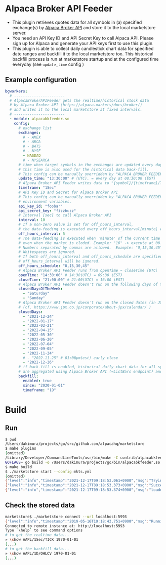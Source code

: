 # Alpaca Broker API Feeder

* This plugin retrieves quotes data for all symbols in (a) specified exchange(s) by [Alpaca Broker API](https://alpaca.markets/docs/broker/market-data/) and store it to the local marketstore server.
* You need an API Key ID and API Secret Key to call Alpaca API. Please sign up for Alpaca and generate your API keys first to use this plugin.
* This plugin is able to collect daily candlestick chart data for specified date ranges and backfill it to the local marketstore too. This historical backfill process is run at marketstore startup and at the configured time everyday (see `update_time` config )

## Example configuration
```yaml
bgworkers:
  # -----------------------
  # AlpacaBrokerAPIFeeder gets the realtime/historical stock data
  # by Alpaca Broker API (https://alpaca.markets/docs/broker/)
  # and writes it to the local marketstore at fixed intervals.
  # -----------------------
  - module: alpacabkfeeder.so
    config:
      # exchange list
      exchanges:
        # - AMEX
        # - ARCA
        # - BATS
        # - NYSE
        - NASDAQ
        # - NYSEARCA
      # time when target symbols in the exchanges are updated every day.
      # this time is also used for the historical data back-fill.
      # This config can be manually overridden by "ALPACA_BROKER_FEEDER_UPDATE_TIME" environmental variable.
      update_time: "13:30:00" # (UTC). = every day at 08:30:00 (EST)
      # Alpava Broker API Feeder writes data to "{symbol}/{timeframe}/TICK" TimeBucketKey
      timeframe: "1Sec"
      # API Key ID and Secret for Alpaca Broker API
      # This config can be manually overridden by "ALPACA_BROKER_FEEDER_API_KEY_ID" and "ALPACA_BROKER_FEEDER_API_SECRET_KEY"
      # environment variables.
      api_key_id: "foobar"
      api_secret_key: "fizzbuzz"
      # Interval [sec] to call Alpaca Broker API
      interval: 10
      # If a non-zero value is set for off_hours_interval,
      # the data-feeding is executed every off_hours_interval[minute] even when the market is closed.
      off_hours_interval: 5
      # The data-feeding is executed when 'minute' of the current time matches off_hours_schedule
      # even when the market is cloded. Example: "10" -> execute at 00:10, 01:10, 02:10,...,23:10
      # Numbers separated by commas are allowed.  Example: "0,15,30,45" -> execute every 15 minutes.
      # Whitespaces are ignored.
      # If both off_hours_interval and off_hours_schedule are specified at the same time,
      # off_hours_interval will be ignored.
      off_hours_schedule: "0,15,30,45"
      # Alpaca Broker API Feeder runs from openTime ~ closeTime (UTC)
      openTime: "14:30:00" # 14:30(UTC) = 09:30 (EST)
      closeTime: "21:00:00" # 21:00(UTC) = 16:00 (EST)
      # Alpaca Broker API Feeder doesn't run on the following days of the week
      closedDaysOfTheWeek:
        - "Saturday"
        - "Sunday"
      # Alpaca Broker API Feeder doesn't run on the closed dates (in JST)
      # (cf. https://www.jpx.co.jp/corporate/about-jpx/calendar/ )
      closedDays:
        - "2021-12-24"
        - "2022-01-17"
        - "2022-02-21"
        - "2022-04-15"
        - "2022-05-30"
        - "2022-06-20"
        - "2022-07-04"
        - "2022-09-05"
        - "2022-11-24"
        # - "2022-11-25" # 01:00pm(est) early close
        - "2022-12-26"
      # if back-fill is enabled, historical daily chart data for all symbols in the target exchanges
      # are aggregated using Alpaca Broker API (=ListBars endpoint) and stored to "{symbol}/{timeframe}/OHLCV" bucket.
      backfill:
        enabled: true
        since: "2020-01-01"
        timeframe: "1D"
```

# Build

## Run
```bash
$ pwd         
/Users/dakimura/projects/go/src/github.com/alpacahq/marketstore
$ make plugins
(omitted)
/Library/Developer/CommandLineTools/usr/bin/make -C contrib/alpacabkfeeder
GOFLAGS= go build -o /Users/dakimura/projects/go/bin/alpacabkfeeder.so -buildmode=plugin .
$ make build
$ ./marketstore start --config mkts.yml 
(omitted)
{"level":"info","timestamp":"2021-12-17T09:18:53.061+0900","msg":"Trying to load module from path: /Users/dakimura/projects/go/bin/alpacabkfeeder.so...\n"}
{"level":"info","timestamp":"2021-12-17T09:18:53.373+0900","msg":"Success loading module /Users/dakimura/projects/go/bin/alpacabkfeeder.so.\n"}
{"level":"info","timestamp":"2021-12-17T09:18:53.374+0900","msg":"loaded Alpaca Broker Feeder config..."}
```

## Check the stored data
```bash
marketstore$ ./marketstore connect --url localhost:5993
{"level":"info","timestamp":"2019-05-16T10:18:43.751+0900","msg":"Running single threaded"}
Connected to remote instance at: http://localhost:5993
Type `\help` to see command options
# to get the realtime data...
» \show AAPL/1Sec/TICK 1970-01-01
(...)
# to get the backfill data...
» \show AAPL/1D/OHLCV 1970-01-01
(...)
```
